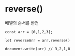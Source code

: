 # reverse\(\)

배열의 순서를 반전

```text
const arr = [0,1,2,3];

let reverseArr = arr.reverse() 

document.write(arr) // 3,2,1,0

```



